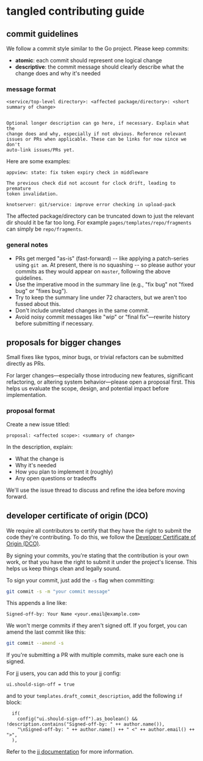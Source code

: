 # tangled contributing guide

## commit guidelines

We follow a commit style similar to the Go project. Please keep commits:

* **atomic**: each commit should represent one logical change
* **descriptive**: the commit message should clearly describe what the
change does and why it's needed

### message format

```
<service/top-level directory>: <affected package/directory>: <short summary of change>


Optional longer description can go here, if necessary. Explain what the
change does and why, especially if not obvious. Reference relevant
issues or PRs when applicable. These can be links for now since we don't
auto-link issues/PRs yet.
```

Here are some examples:

```
appview: state: fix token expiry check in middleware

The previous check did not account for clock drift, leading to premature
token invalidation.
```

```
knotserver: git/service: improve error checking in upload-pack
```

The affected package/directory can be truncated down to just the relevant dir
should it be far too long. For example `pages/templates/repo/fragments` can
simply be `repo/fragments`.

### general notes

- PRs get merged "as-is" (fast-forward) -- like applying a patch-series
using `git am`. At present, there is no squashing -- so please author
your commits as they would appear on `master`, following the above
guidelines.
- Use the imperative mood in the summary line (e.g., "fix bug" not
"fixed bug" or "fixes bug").
- Try to keep the summary line under 72 characters, but we aren't too
fussed about this.
- Don't include unrelated changes in the same commit.
- Avoid noisy commit messages like "wip" or "final fix"—rewrite history
before submitting if necessary.

## proposals for bigger changes

Small fixes like typos, minor bugs, or trivial refactors can be
submitted directly as PRs.

For larger changes—especially those introducing new features, significant
refactoring, or altering system behavior—please open a proposal first. This
helps us evaluate the scope, design, and potential impact before implementation.

### proposal format

Create a new issue titled:

```
proposal: <affected scope>: <summary of change>
```

In the description, explain:

- What the change is
- Why it's needed
- How you plan to implement it (roughly)
- Any open questions or tradeoffs

We'll use the issue thread to discuss and refine the idea before moving
forward.

## developer certificate of origin (DCO)

We require all contributors to certify that they have the right to
submit the code they're contributing. To do this, we follow the
[Developer Certificate of Origin
(DCO)](https://developercertificate.org/).

By signing your commits, you're stating that the contribution is your
own work, or that you have the right to submit it under the project's
license. This helps us keep things clean and legally sound.

To sign your commit, just add the `-s` flag when committing:

```sh
git commit -s -m "your commit message"
```

This appends a line like:

```
Signed-off-by: Your Name <your.email@example.com>
```

We won't merge commits if they aren't signed off. If you forget, you can
amend the last commit like this:

```sh
git commit --amend -s
```

If you're submitting a PR with multiple commits, make sure each one is
signed.

For [jj](https://jj-vcs.github.io/jj/latest/) users, you can add this to
your jj config:

```
ui.should-sign-off = true
```

and to your `templates.draft_commit_description`, add the following `if`
block:

```
  if(
    config("ui.should-sign-off").as_boolean() && !description.contains("Signed-off-by: " ++ author.name()),
    "\nSigned-off-by: " ++ author.name() ++ " <" ++ author.email() ++ ">",
  ),
```

Refer to the [jj
documentation](https://jj-vcs.github.io/jj/latest/config/#default-description)
for more information.
